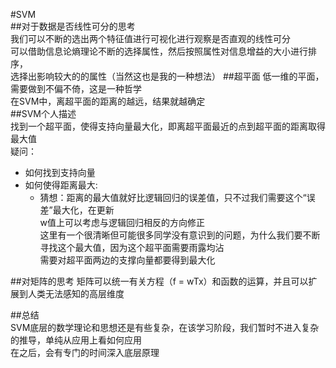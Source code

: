 #SVM    
##对于数据是否线性可分的思考     
我们可以不断的选出两个特征值进行可视化进行观察是否直观的线性可分    
可以借助信息论熵理论不断的选择属性，然后按照属性对信息增益的大小进行排序，   
选择出影响较大的的属性（当然这也是我的一种想法）
##超平面
低一维的平面，需要做到不偏不倚，这是一种哲学  
在SVM中，离超平面的距离的越远，结果就越确定  
##SVM个人描述  
找到一个超平面，使得支持向量最大化，即离超平面最近的点到超平面的距离取得最大值  
疑问： 
* 如何找到支持向量
* 如何使得距离最大:
   * 猜想：距离的最大值就好比逻辑回归的误差值，只不过我们需要这个“误差”最大化，在更新  
   w值上可以考虑与逻辑回归相反的方向修正   
   这里有一个很清晰但可能很多同学没有意识到的问题，为什么我们要不断寻找这个最大值，因为这个超平面需要雨露均沾  
   需要对超平面两边的支撑向量都要得到最大化
   
     
##对矩阵的思考
矩阵可以统一有关方程（f = wTx）和函数的运算，并且可以扩展到人类无法感知的高层维度  

##总结  
SVM底层的数学理论和思想还是有些复杂，在该学习阶段，我们暂时不进入复杂的推导，单纯从应用上看如何应用  
在之后，会有专门的时间深入底层原理


